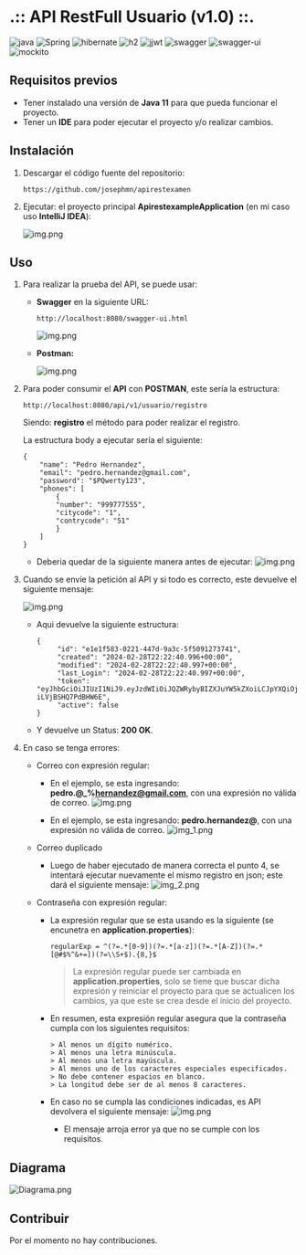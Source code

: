 # .:: API RestFull Usuario (v1.0) ::.

![java](https://img.shields.io/badge/Java-11-blue)
![Spring](https://img.shields.io/badge/SpringBoot-2.3.3-brightgreen)
![hibernate](https://img.shields.io/badge/hibernate-6.0.12-brightgreen)
![h2](https://img.shields.io/badge/h2-1.4.200-brightgreen)
![jjwt](https://img.shields.io/badge/jjwt-0.11.3-brightgreen)
![swagger](https://img.shields.io/badge/Swagger2-2.9.2-brightgreen)
![swagger-ui](https://img.shields.io/badge/swagger_ui-2.9.2-brightgreen)
![mockito](https://img.shields.io/badge/Mockito-3.12.4-brightgreen)

## Requisitos previos

* Tener instalado una versión de **Java 11** para que pueda funcionar el proyecto.
* Tener un **IDE** para poder ejecutar el proyecto y/o realizar cambios.

## Instalación

1. Descargar el código fuente del repositorio:
   ```
   https://github.com/josephmn/apirestexamen
   ```

2. Ejecutar: el proyecto principal **ApirestexampleApplication** (en mi caso uso **IntelliJ IDEA**):

   ![img.png](src/main/resources/static/img.png)

## Uso
1. Para realizar la prueba del API, se puede usar:

   * **Swagger** en la siguiente URL:
      ```
      http://localhost:8080/swagger-ui.html
      ```
     ![img.png](src/main/resources/static/img2.png)     

   * **Postman:**
   
        ![img.png](src/main/resources/static/img3.png)


2. Para poder consumir el **API** con **POSTMAN**, este sería la estructura:

    ```
    http://localhost:8080/api/v1/usuario/registro
    ```
    Siendo: **registro** el método para poder realizar el registro.

    La estructura body a ejecutar sería el siguiente:
    ```
    {
        "name": "Pedro Hernandez",
        "email": "pedro.hernandez@gmail.com",
        "password": "$PQwerty123",
        "phones": [
            {
            "number": "999777555",
            "citycode": "1",
            "contrycode": "51"
            }
        ]
    }
    ```
    * Deberia quedar de la siguiente manera antes de ejecutar: 
    ![img.png](src/main/resources/static/img4.png)


3. Cuando se envíe la petición al API y si todo es correcto, este devuelve el siguiente mensaje:

    ![img.png](src/main/resources/static/img5.png)

    * Aqui devuelve la siguiente estructura:
      ```
      {
           "id": "e1e1f583-0221-447d-9a3c-5f5091273741",
           "created": "2024-02-28T22:22:40.996+00:00",
           "modified": "2024-02-28T22:22:40.997+00:00",
           "last_Login": "2024-02-28T22:22:40.997+00:00",
           "token": "eyJhbGciOiJIUzI1NiJ9.eyJzdWIiOiJQZWRybyBIZXJuYW5kZXoiLCJpYXQiOjE3MDkxNTg5NjEsImV4cCI6MTcwOTE1OTAyMX0.qEqURE2lll2KUpRfZnAbB7j7lE-iLVjBSHQ7PdBHW6E",
           "active": false
      }
      ```
    * Y devuelve un Status: **200 OK**.


4. En caso se tenga errores:

    * Correo con expresión regular:
      
        * En el ejemplo, se esta ingresando: **pedro.@_%hernandez@gmail.com**, con una expresión no válida de correo.
        ![img.png](src/main/resources/static/img6.png)
        
        * En el ejemplo, se esta ingresando: **pedro.hernandez@**, con una expresión no válida de correo.
        ![img_1.png](src/main/resources/static/img7.png)
    
    * Correo duplicado
   
        * Luego de haber ejecutado de manera correcta el punto 4, se intentará ejecutar nuevamente el mismo registro en json; este dará el siguiente mensaje:
        ![img_2.png](src/main/resources/static/img8.png)
        
    * Contraseña con expresión regular:
        
        * La expresión regular que se esta usando es la siguiente (se encunetra en **application.properties**):
          ```
          regularExp = ^(?=.*[0-9])(?=.*[a-z])(?=.*[A-Z])(?=.*[@#$%^&+=])(?=\\S+$).{8,}$
          ```
          > La expresión regular puede ser cambiada en **application.properties**, solo se tiene que buscar dicha expresión y reiniciar el proyecto para que se actualicen los cambios, ya que este se crea desde el inicio del proyecto.
                    
        * En resumen, esta expresión regular asegura que la contraseña cumpla con los siguientes requisitos:

              > Al menos un dígito numérico.
              > Al menos una letra minúscula.
              > Al menos una letra mayúscula.
              > Al menos uno de los caracteres especiales especificados.
              > No debe contener espacios en blanco.
              > La longitud debe ser de al menos 8 caracteres.
            
        * En caso no se cumpla las condiciones indicadas, es API devolvera el siguiente mensaje:
            ![img.png](src/main/resources/static/img9.png)
            
            * El mensaje arroja error ya que no se cumple con los requisitos.

## Diagrama

![Diagrama.png](src/main/resources/static/Diagrama.png)

## Contribuir

Por el momento no hay contribuciones.
